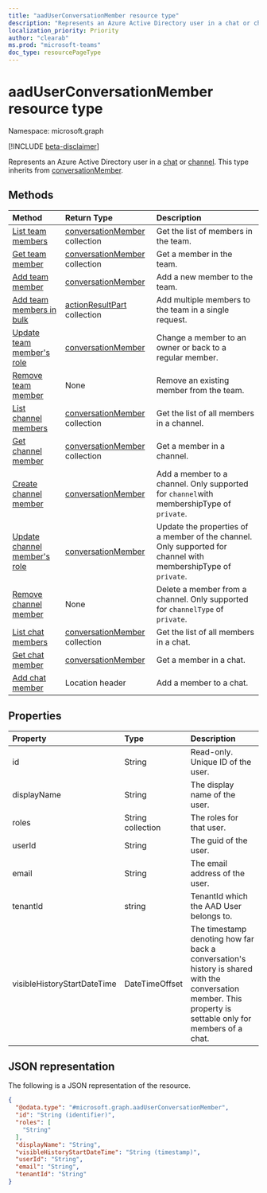 ```yaml
---
title: "aadUserConversationMember resource type"
description: "Represents an Azure Active Directory user in a chat or channel."
localization_priority: Priority
author: "clearab"
ms.prod: "microsoft-teams"
doc_type: resourcePageType
---
```


# aadUserConversationMember resource type

Namespace: microsoft.graph

[!INCLUDE [beta-disclaimer](../../includes/beta-disclaimer.md)]

Represents an Azure Active Directory user in a [chat](chat.md) or [channel](channel.md). This type inherits from [conversationMember](conversationmember.md).

## Methods

| Method       | Return Type  |Description|
|:---------------|:--------|:----------|
|[List team members](../api/team-list-members.md)|[conversationMember](../resources/conversationmember.md) collection|Get the list of members in the team.|
|[Get team member](../api/team-get-members.md) | [conversationMember](conversationmember.md) collection | Get a member in the team.|
|[Add team member](../api/team-post-members.md)|[conversationMember](../resources/conversationmember.md)|Add a new member to the team.|
|[Add team members in bulk](../api/conversationmembers-add.md)|[actionResultPart](../resources/actionresultpart.md) collection|Add multiple members to the team in a single request.|
|[Update team member's role](../api/team-update-members.md)|[conversationMember](../resources/conversationmember.md)|Change a member to an owner or back to a regular member.|
|[Remove team member](../api/team-delete-members.md)|None|Remove an existing member from the team.|
|[List channel members](../api/channel-list-members.md) | [conversationMember](conversationmember.md) collection | Get the list of all members in a channel.|
|[Get channel member](../api/channel-get-members.md) | [conversationMember](conversationmember.md) collection | Get a member in a channel.|
|[Create channel member](../api/channel-post-members.md) | [conversationMember](conversationmember.md) | Add a member to a channel. Only supported for `channel`with membershipType of `private`.|
|[Update channel member's role](../api/channel-update-members.md) | [conversationMember](conversationmember.md) | Update the properties of a member of the channel. Only supported for channel with membershipType of `private`.|
|[Remove channel member](../api/channel-delete-members.md) | None | Delete a member from a channel. Only supported for `channelType` of `private`.|
|[List chat members](../api/chat-list-members.md) | [conversationMember](conversationmember.md) collection | Get the list of all members in a chat.|
|[Get chat member](../api/chat-get-members.md) | [conversationMember](conversationmember.md) | Get a member in a chat.|
|[Add chat member](../api/chat-post-members.md) | Location header | Add a member to a chat.| 

## Properties

| Property   | Type |Description|
|:---------------|:--------|:----------|
|id| String | Read-only. Unique ID of the user.|
|displayName| String | The display name of the user. |
|roles| String collection | The roles for that user. |
|userId| String | The guid of the user. |
|email| String  | The email address of the user. |
|tenantId| string  | TenantId which the AAD User belongs to. |
|visibleHistoryStartDateTime| DateTimeOffset  | The timestamp denoting how far back a conversation's history is shared with the conversation member. This property is settable only for members of a chat.|

## JSON representation

The following is a JSON representation of the resource.

<!-- {
  "blockType": "resource",
  "keyProperty": "id",
  "@odata.type": "microsoft.graph.aadUserConversationMember",
  "baseType": "microsoft.graph.conversationMember",
  "openType": false
}
-->
``` json
{
  "@odata.type": "#microsoft.graph.aadUserConversationMember",
  "id": "String (identifier)",
  "roles": [
    "String"
  ],
  "displayName": "String",
  "visibleHistoryStartDateTime": "String (timestamp)",
  "userId": "String",
  "email": "String",
  "tenantId": "String"
}
```

<!-- uuid: 8fcb5dbc-d5aa-4681-8e31-b001d5168d79
2015-10-25 14:57:30 UTC -->
<!--
{
  "type": "#page.annotation",
  "description": "aadUserConversationMember",
  "keywords": "",
  "section": "documentation",
  "tocPath": "",
  "suppressions": []
}
-->
